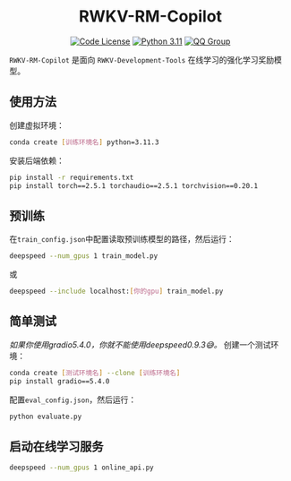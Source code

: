 <div align="center">

<h1>RWKV-RM-Copilot</h1>

[![Code License](https://img.shields.io/badge/LICENSE-Apache2.0-green.svg?style=for-the-badge)](https://github.com/Ourboros-Alignment-Team/RWKV-Development-Tools/tree/main/LICENSE)
[![Python 3.11](https://img.shields.io/badge/python-3.11-yellow.svg?style=for-the-badge)](https://img.shields.io/badge/python-3.11-yellow.svg?style=for-the-badge)
[![QQ Group](https://img.shields.io/badge/qq%20group-873610818-blue?style=for-the-badge)](http://qm.qq.com/cgi-bin/qm/qr?_wv=1027&k=zcGtQcxps3ZEtGwV0-qdHFF2RULZOnQ4)

</div>

`RWKV-RM-Copilot` 是面向 `RWKV-Development-Tools` 在线学习的强化学习奖励模型。

## 使用方法
创建虚拟环境：
```bash
conda create [训练环境名] python=3.11.3
```


安装后端依赖：
```bash
pip install -r requirements.txt
pip install torch==2.5.1 torchaudio==2.5.1 torchvision==0.20.1
```

## 预训练
在`train_config.json`中配置读取预训练模型的路径，然后运行：
```bash
deepspeed --num_gpus 1 train_model.py
```
或
```bash
deepspeed --include localhost:[你的gpu] train_model.py
```

## 简单测试
*如果你使用gradio5.4.0，你就不能使用deepspeed0.9.3😅。*
创建一个测试环境：
```bash
conda create [测试环境名] --clone [训练环境名]
pip install gradio==5.4.0
```

配置`eval_config.json`，然后运行：
```bash
python evaluate.py
```

## 启动在线学习服务
```bash
deepspeed --num_gpus 1 online_api.py
```